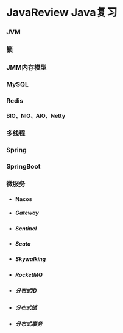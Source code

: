 # JavaReview Java复习

### JVM

### 锁

### JMM内存模型

### MySQL

### Redis

#### BIO、NIO、AIO、Netty

### 多线程

### Spring

### SpringBoot

### 微服务
-   #### Nacos

- ##### Gateway

- ##### Sentinel

- ##### Seata

- ##### Skywalking

- ##### RocketMQ

- ##### 分布式ID

- ##### 分布式锁

- ##### 分布式事务

  

  #### 

  #### 

  #### 

  #### 

  #### 

  #### 

  #### 